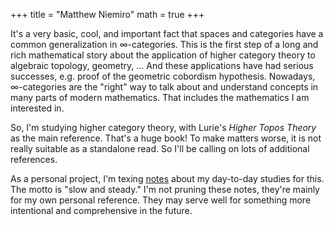 +++
title = "Matthew Niemiro"
math = true
+++


It's a very basic, cool, and important fact that spaces and categories have a common generalization in ∞-categories. This is the first step of a long and rich mathematical story about the application of higher category theory to algebraic topology, geometry, ... And these applications have had serious successes, e.g. proof of the geometric cobordism hypothesis. Nowadays, ∞-categories are the "right" way to talk about and understand concepts in many parts of modern mathematics. That includes the mathematics I am interested in. 

So, I'm studying higher category theory, with Lurie's *Higher Topos Theory* as the main reference. That's a huge book! To make matters worse, it is not really suitable as a standalone read. So I'll be calling on lots of additional references.

As a personal project, I'm texing [notes](/Daily_HTT2.pdf) about my day-to-day studies for this. The motto is "slow and steady." I'm not pruning these notes, they're mainly for my own personal reference. They may serve well for something more intentional and comprehensive in the future.